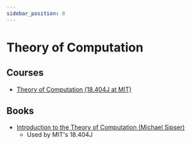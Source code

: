 ```yaml
---
sidebar_position: 8
---
```


# Theory of Computation

## Courses

- [Theory of Computation (18.404J at MIT)](https://ocw.mit.edu/courses/18-404j-theory-of-computation-fall-2020/)

## Books

- [Introduction to the Theory of Computation (Michael Sipser)](https://www.amazon.com/Introduction-Theory-Computation-Michael-Sipser/dp/113318779X)
  - Used by MIT's 18.404J
